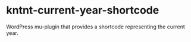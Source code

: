 # kntnt-current-year-shortcode
WordPress mu-plugin that provides a shortcode representing the current year.
